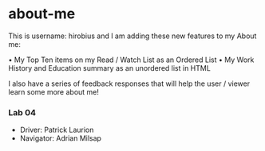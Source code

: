 # about-me

This is username: hirobius and I am adding these new features to my About me:

• My Top Ten items on my Read / Watch List as an Ordered List
• My Work History and Education summary as an unordered list in HTML

I also have a series of feedback responses that will help the user / viewer learn some more about me!

### Lab 04
- Driver: Patrick Laurion
- Navigator: Adrian Milsap